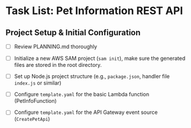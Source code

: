 # Task List: Pet Information REST API

## Project Setup & Initial Configuration

- [ ]  Review PLANNING.md thoroughly
- [ ]  Initialize a new AWS SAM project (`sam init`), make sure the generated files are stored in the root directory.
- [ ]  Set up Node.js project structure (e.g., `package.json`, handler file `index.js` or similar)
- [ ]  Configure `template.yaml` for the basic Lambda function (PetInfoFunction)
- [ ]  Configure `template.yaml` for the API Gateway event source (`CreatePetApi`)

